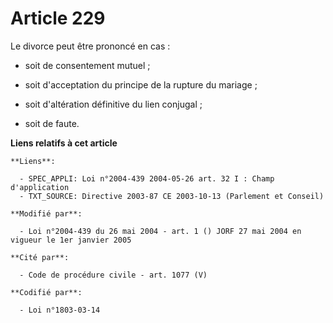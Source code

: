 # Article 229

Le divorce peut être prononcé en cas :

- soit de consentement mutuel ;

- soit d'acceptation du principe de la rupture du mariage ;

- soit d'altération définitive du lien conjugal ;

- soit de faute.

**Liens relatifs à cet article**

	**Liens**:

	  - SPEC_APPLI: Loi n°2004-439 2004-05-26 art. 32 I : Champ d'application
	  - TXT_SOURCE: Directive 2003-87 CE 2003-10-13 (Parlement et Conseil)

	**Modifié par**:

	  - Loi n°2004-439 du 26 mai 2004 - art. 1 () JORF 27 mai 2004 en vigueur le 1er janvier 2005

	**Cité par**:

	  - Code de procédure civile - art. 1077 (V)

	**Codifié par**:

	  - Loi n°1803-03-14

